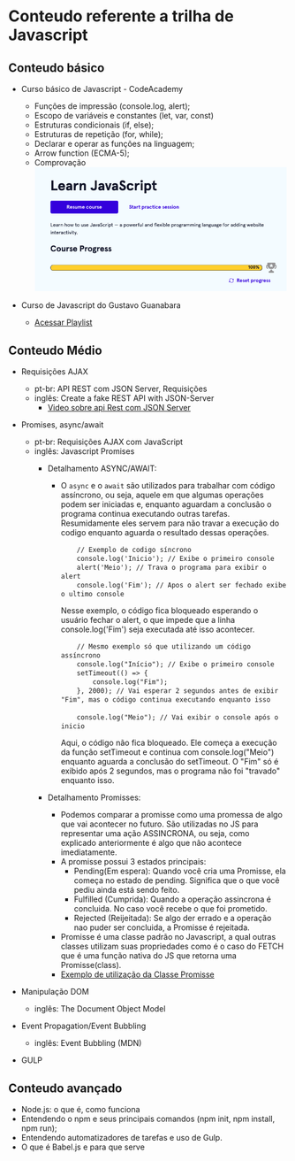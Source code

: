 # Conteudo referente a trilha de Javascript

## Conteudo básico
- Curso básico de Javascript - CodeAcademy
  - Funções de impressão (console.log, alert);
  - Escopo de variáveis e constantes (let, var, const)
  - Estruturas condicionais (if, else);
  - Estruturas de repetição (for, while);
  - Declarar e operar as funções na linguagem;
  - Arrow function (ECMA-5);
  - Comprovação
![Code Academy](/assets/codeAcademy.png)

- Curso de Javascript do Gustavo Guanabara
  - [Acessar Playlist](https://www.youtube.com/playlist?list=PLHz_AreHm4dlsK3Nr9GVvXCbpQyHQl1o1)

 
## Conteudo Médio
- Requisições AJAX
  - pt-br: API REST com JSON Server, Requisições
  - inglês: Create a fake REST API with JSON-Server
    - [Video sobre api Rest com JSON Server](https://www.fabricadecodigo.com/json-server/)
- Promises, async/await
  - pt-br: Requisições AJAX com JavaScript
  - inglês: Javascript Promises
    - Detalhamento ASYNC/AWAIT:
      - O `async` e o `await` são utilizados para trabalhar com código assíncrono, ou seja, aquele em que algumas operações podem ser iniciadas e, enquanto aguardam a conclusão o programa continua executando outras tarefas. Resumidamente eles servem para não travar a execução do codigo enquanto aguarda o resultado dessas operações.
        ```
            // Exemplo de codigo síncrono
            console.log('Inicio'); // Exibe o primeiro console
            alert('Meio'); // Trava o programa para exibir o alert
            console.log('Fim'); // Apos o alert ser fechado exibe o ultimo console
        ``` 
        Nesse exemplo, o código fica bloqueado esperando o usuário fechar o alert, o que impede que a linha console.log('Fim') seja executada até isso acontecer.

        ```
            // Mesmo exemplo só que utilizando um código assíncrono 
            console.log("Início"); // Exibe o primeiro console
            setTimeout(() => {
                console.log("Fim");
            }, 2000); // Vai esperar 2 segundos antes de exibir "Fim", mas o código continua executando enquanto isso

            console.log("Meio"); // Vai exibir o console após o inicio
        ```
        Aqui, o código não fica bloqueado. Ele começa a execução da função setTimeout e continua com console.log("Meio") enquanto aguarda a conclusão do setTimeout. O "Fim" só é exibido após 2 segundos, mas o programa não foi "travado" enquanto isso.

    - Detalhamento Promisses:
      - Podemos comparar a promisse como uma promessa de algo que vai acontecer no futuro. São utilizadas no JS para representar uma ação ASSINCRONA, ou seja, como explicado anteriormente é algo que não acontece imediatamente.
      - A promisse possui 3 estados principais:
        - Pending(Em espera): Quando você cria uma Promisse, ela começa no estado de pending. Significa que o que você pediu ainda está sendo feito.
        - Fulfilled (Cumprida): Quando a operação assincrona é concluida. No caso você recebe o que foi prometido.
        - Rejected (Reijeitada): Se algo der errado e a operação nao puder ser concluida, a Promisse é rejeitada.
      - Promisse é uma classe padrão no Javascript, a qual outras classes utilizam suas propriedades como é o caso do FETCH que é uma função nativa do JS que retorna uma Promisse(class).
      - [Exemplo de utilização da Classe Promisse](/test/Promisse/promisse.js)

- Manipulação DOM
  - inglês: The Document Object Model
- Event Propagation/Event Bubbling
  - inglês: Event Bubbling (MDN)
- GULP
## Conteudo avançado
- Node.js: o que é, como funciona
- Entendendo o npm e seus principais comandos (npm init, npm install, npm run);
- Entendendo automatizadores de tarefas e uso de Gulp.
- O que é Babel.js e para que serve